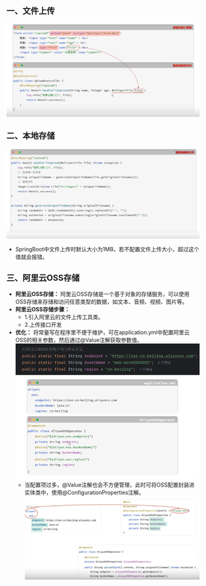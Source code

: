 ## 一、文件上传

![1748962212853](image/09.文件上传/1748962212853.png)

## 二、本地存储

![1748963745505](image/09.文件上传/1748963745505.png)

* SpringBoot中文件上传时默认大小为1MB，若不配置文件上传大小，超过这个值就会报错。

## 三、阿里云OSS存储

* **阿里云OSS存储：** 阿里云OSS存储是一个基于对象的存储服务，可以使用OSS存储来存储和访问任意类型的数据，如文本、音频、视频、图片等。
* **阿里云OSS存储步骤：**
  * 1.引入阿里云的文件上传工具类。
  * 2.上传接口开发
* **优化：** 将常量写在程序里不便于维护，可在application.yml中配置阿里云OSS的相关参数，然后通过@Value注解获取参数值。
  ![1749023652819](image/09.文件上传/1749023652819.png)
  ![1749023630326](image/09.文件上传/1749023630326.png)
  * 当配置项过多，@Value注解也会不方便管理，此时可将OSS配置封装进实体类中，使用@ConfigurationProperties注解。
    ![1749025777184](image/09.文件上传/1749025777184.png)
